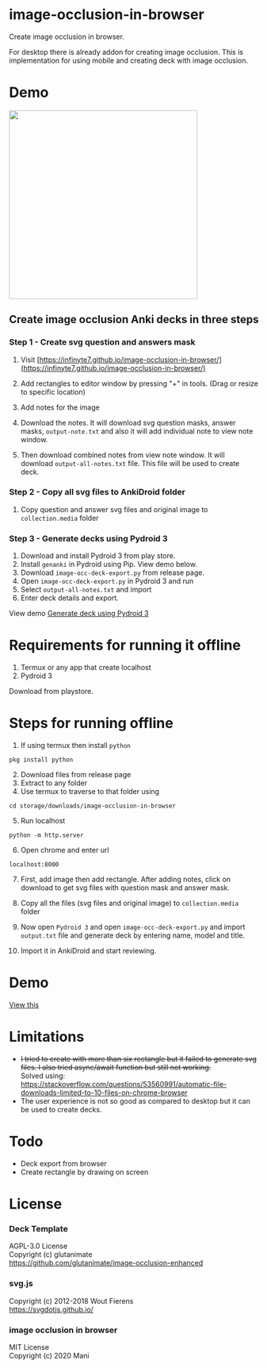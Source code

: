 # image-occlusion-in-browser

Create image occlusion in browser. 

For desktop there is already addon for creating image occlusion. This is implementation for using mobile and creating deck with image occlusion.


# Demo
<img src="demo/demo_create.gif" height="380"></img>

## Create image occlusion Anki decks in three steps

### Step 1 - Create svg question and answers mask 

1. Visit
[https://infinyte7.github.io/image-occlusion-in-browser/](https://infinyte7.github.io/image-occlusion-in-browser/)

2. Add rectangles to editor window by pressing "+" in tools.
(Drag or resize to specific location)

3. Add notes for the image

4. Download the notes. It will download svg question masks, answer masks, ```output-note.txt``` and also it will add individual note to view note window.

5. Then download combined notes from view note window. It will download ```output-all-notes.txt``` file. This file will be used to create deck.

### Step 2 - Copy all svg files to AnkiDroid folder
1. Copy question and answer svg files and original image to ```collection.media``` folder

### Step 3 - Generate decks using Pydroid 3
1. Download and install Pydroid 3 from play store.
2. Install ```genanki``` in Pydroid using Pip. View demo below.
3. Download ```image-occ-deck-export.py``` from release page.
4. Open ```image-occ-deck-export.py``` in Pydroid 3 and run
5. Select ```output-all-notes.txt``` and import 
6. Enter deck details and export.

View demo [Generate deck using Pydroid 3](demo/demo_pydroid_3.gif)

# Requirements for running it offline
1. Termux or any app that create localhost
2. Pydroid 3

Download from playstore.

# Steps for running offline

1. If using termux then install ```python```
```
pkg install python
```
2. Download files from release page
3. Extract to any folder
4. Use termux to traverse to that folder using 

```
cd storage/downloads/image-occlusion-in-browser
```
5. Run localhost

```
python -m http.server
```

6. Open chrome and enter url
```
localhost:8000
```
7. First, add image then add rectangle. After adding notes, click on download to get svg files with question mask and answer mask. 

8. Copy all the files (svg files and original image) to ```collection.media``` folder

9. Now open ```Pydroid 3``` and open ```image-occ-deck-export.py``` and import ```output.txt``` file and generate deck by entering name, model and title.

10. Import it in AnkiDroid and start reviewing.

# Demo
[View this](demo/demo_img_occ.gif)

# Limitations
- <s>I tried to create with more than six rectangle but it failed to generate svg files. I also tried async/await function but still not working.</s> 
<br>Solved using: https://stackoverflow.com/questions/53560991/automatic-file-downloads-limited-to-10-files-on-chrome-browser
- The user experience is not so good as compared to desktop but it can be used to create decks.

# Todo
- Deck export from browser
- Create rectangle by drawing on screen


# License
### Deck Template
AGPL-3.0 License
<br>Copyright (c) glutanimate
<br>https://github.com/glutanimate/image-occlusion-enhanced

### svg.js
Copyright (c) 2012-2018 Wout Fierens
<br>https://svgdotjs.github.io/

### image occlusion in browser
MIT License
<br>Copyright (c) 2020 Mani
